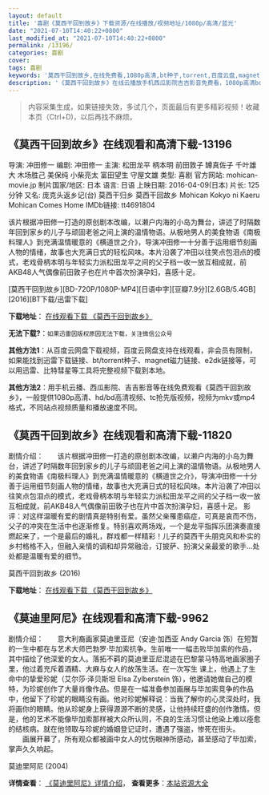 ```yaml
---
layout: default
title: '喜剧《莫西干回到故乡》下载资源/在线播放/视频地址/1080p/高清/蓝光'
date: "2021-07-10T14:40:22+0800"
last_modified_at: "2021-07-10T14:40:22+0800"
permalink: /13196/
categories: 喜剧
cover:
tags: 喜剧
keywords: '莫西干回到故乡,在线免费看,1080p高清,bt种子,torrent,百度云盘,magnet,磁力链,迅雷下载资源'
description: '《莫西干回到故乡》在线云播放手机西瓜影院吉吉影音免费看，1080p高清bd/hd未删减完整版和tc抢先枪版，mkv/mp4格式，附带bt/torrent种子、magnet/磁力链、百度云盘、网盘资源迅雷下载链接'
---
```


>内容采集生成，如果链接失效，多试几个，页面最后有更多精彩视频！收藏本页（Ctrl+D)，以后再找不麻烦。


## 《莫西干回到故乡》在线观看和高清下载-13196

导演: 冲田修一 编剧: 冲田修一 主演: 松田龙平 柄本明 前田敦子 罇真佐子 千叶雄大 木场胜己 美保纯 小柴亮太 富田望生 守屋文雄 类型: 喜剧 官方网站: mohican-movie.jp 制片国家/地区: 日本 语言: 日语 上映日期: 2016-04-09(日本) 片长: 125分钟 又名: 庞克头返乡记(台) 莫西干归乡 莫西干回故乡 Mohican Kokyo ni Kaeru Mohican Comes Home IMDb链接: tt4691804

该片根据冲田修一打造的原创剧本改编，以濑户内海的小岛为舞台，讲述了时隔数年回到家乡的儿子与顽固老爸之间上演的温情物语。从极地男人的美食物语《南极料理人》到充满温情暖意的《横道世之介》，导演冲田修一十分善于运用细节刻画人物的情绪，故事也大充满日式的轻松风味。本片沿袭了冲田以往笑点包泪点的模式，老戏骨柄本明与年轻实力派松田龙平之间的父子档一收一放互相成就，前AKB48人气偶像前田敦子也在片中首次扮演孕妇，喜感十足。


[莫西干回到故乡][BD-720P/1080P-MP4][日语中字][豆瓣7.9分][2.6GB/5.4GB][2016][BT下载/迅雷下载]

**下载地址**： [在线观看下载 《莫西干回到故乡》](https://www.btdx8.com/torrent/mohican_comes_home_2016.html) 


**无法下载?**：`如果迅雷因版权原因无法下载，关注微信公众号 `

**其他方法1**：从百度云网盘下载视频，百度云网盘支持在线观看，非会员有限制，如果能找到迅雷下载链接、bt/torrent种子、magnet磁力链接、e2dk链接等，可以用迅雷、比特彗星等工具将完整视频下载到本地。

**其他方法2**：用手机云播、西瓜影院、吉吉影音等在线免费观看《莫西干回到故乡》，一般提供1080p高清、hd/bd高清视频、tc抢先版视频，视频为mkv或mp4格式，不同站点视频质量和播放速度不同。


## 《莫西干回到故乡》在线观看和高清下载-11820

剧情介绍：　　该片根据冲田修一打造的原创剧本改编，以濑户内海的小岛为舞台，讲述了时隔数年回到家乡的儿子与顽固老爸之间上演的温情物语。从极地男人的美食物语《南极料理人》到充满温情暖意的《横道世之介》，导演冲田修一十分善于运用细节刻画人物的情绪，故事也大充满日式的轻松风味。本片沿袭了冲田以往笑点包泪点的模式，老戏骨柄本明与年轻实力派松田龙平之间的父子档一收一放互相成就，前AKB48人气偶像前田敦子也在片中首次扮演孕妇，喜感十足。  影评：对这样温暖有爱的剧情真是特别有爱。虽然父亲罹患癌症，可真是哀而不伤，父子的冲突在生活中也逐渐修复。特别喜欢两场戏，一个是龙平指挥乐团演奏直接燃起来了，一个是最后的婚礼，群戏都一样精彩！儿子的莫西干头朋克风和朴实的乡村格格不入，但融入亲情的调和却异常融洽，订披萨、扮演父亲最爱的歌手…处处都是温暖有爱的细节。


莫西干回到故乡 (2016)

**下载地址**： [在线观看下载 《莫西干回到故乡》](https://www.btbtdy.me/btdy/dy7429.html) 


## 《莫迪里阿尼》在线观看和高清下载-9962

剧情介绍：　　意大利裔画家莫迪里亚尼（安迪·加西亚 Andy Garcia 饰）在短暂的一生中都在与艺术大师巴勃罗·毕加索抗争。生前唯一一幅击败毕加索的作品，其中描绘了他深爱的女人。落拓不羁的莫迪里亚尼混迹在巴黎蒙马特高地画家圈子里，他过着充斥着酒精、大麻与女人的放荡生活。在一次写生 课上，他遇上了生命中的挚爱珍妮（艾尔莎·泽贝斯坦 Elsa Zylberstein 饰），他邀请她做自己的模特，为珍妮创作了大量肖像作品。但是在一幅准备参加画展与毕加索竞争的作品中，他留下了珍妮的眼睛没有画。他对珍妮解释说：当我了解你的心灵深处时，我将画你的眼睛。他从珍妮身上获得源源不断的灵感，让他持续旺盛的创作激情。但是，他的艺术不能像毕加索那样被大众所认同，不良的生活习惯让他染上难以痊愈的结核病。就在他领取与珍妮的婚姻登记证时，遭遇了强盗，惨死在街头。  　　画展开幕了，所有观众都被画中女人的忧伤眼神所感动，甚至感动了毕加索，掌声久久响起。


莫迪里阿尼 (2004)

**详情查看**： [《莫迪里阿尼》详情介绍](/movie/9962/)， **查看更多**：[本站资源大全](/movie/t/all/)

